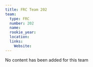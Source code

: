 ```yaml
---
title: FRC Team 202
team:
  type: FRC
  number: 202
  name: 
  rookie_year: 
  location: 
  links:
    Website: 
---
```

No content has been added for this team